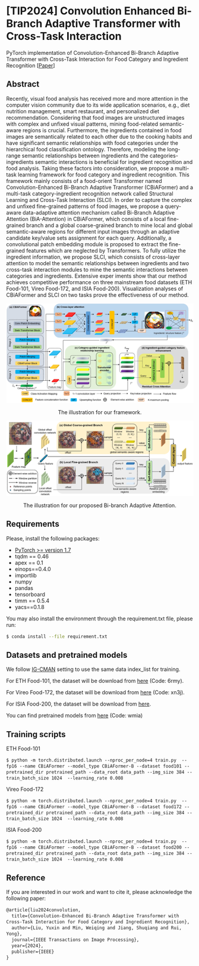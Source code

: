 # [TIP2024] Convolution Enhanced Bi-Branch Adaptive Transformer with Cross-Task Interaction
PyTorch implementation of Convolution-Enhanced Bi-Branch Adaptive Transformer with Cross-Task Interaction for Food  Category and Ingredient Recognition [[Paper](https://ieeexplore.ieee.org/document/10471331)]

## Abstract
Recently, visual food analysis has received more and more attention in the computer vision community due to its wide application scenarios, e.g., diet nutrition management, smart restaurant, and personalized diet recommendation. Considering that food images are unstructured images with complex and unfixed visual patterns, mining food-related semantic-aware regions is crucial. Furthermore, the ingredients contained in food images are semantically related to each other due to the cooking habits and have significant semantic relationships with food categories under the hierarchical food classification ontology. Therefore, modeling the long-range semantic relationships between ingredients and the categories-ingredients semantic interactions is beneficial for ingredient recognition and food analysis. Taking these factors into consideration, we propose a multi-task learning framework for food category and ingredient recognition. This framework mainly consists of a food-orient Transformer named Convolution-Enhanced Bi-Branch Adaptive Transformer (CBiAFormer) and a multi-task category-ingredient recognition network called Structural Learning and Cross-Task Interaction (SLCI). In order to capture the complex and unfixed fine-grained patterns of food images, we propose a query-aware data-adaptive attention mechanism called Bi-Branch Adaptive Attention (BiA-Attention) in CBiAFormer, which consists of a local fine-grained branch and a global coarse-grained branch to mine local and global semantic-aware regions for different input images through an adaptive candidate key/value sets assignment for each query. Additionally, a convolutional patch embedding module is proposed to extract the fine-grained features which are neglected by Transformers. To fully utilize the ingredient information, we propose SLCI, which consists of cross-layer attention to model the semantic relationships between ingredients and two cross-task interaction modules to mine the semantic interactions between categories and ingredients. Extensive exper
iments show that our method achieves competitive performance on three mainstream food datasets (ETH Food-101, Vireo Food-172, and ISIA Food-200). Visualization analyses of CBiAFormer and SLCI on two tasks prove the effectiveness of our method.

![framework](Figures/figure1.png)
<p align="center">The illustration for our framework.</p>

![BiA-Attention](Figures/figure2.png)
<p align="center">The illustration for our proposed Bi-branch Adaptive Attention.</p>

## Requirements
Please, install the following packages:
- [PyTorch >= version 1.7](https://pytorch.org)
- tqdm == 0.46
- apex == 0.1
- einops==0.4.0
- importlib
- numpy
- pandas
- tensorboard
- timm == 0.5.4
- yacs==0.1.8

You may also install the environment through the requirement.txt file, please run:

```sh
$ conda install --file requirement.txt
```

## Datasets and pretrained models
We follow [IG-CMAN](https://github.com/minweiqing/Ingredient-Guided-Cascaded-Multi-Attention-Network-for-Food-Recognition) setting to use the same data index_list for training.  

For ETH Food-101, the dataset will be download from [here](https://pan.baidu.com/s/1Fk5ytbbm9qqGYpiy8qpXUg?_at_=1713270080767#list/path=%2F) (Code: 6rmy).

For Vireo Food-172, the dataset will be download from [here](https://pan.baidu.com/s/1CIiLzBZVSaPSUMyxpxTFTQ) (Code: xn3j).

For ISIA Food-200, the dataset will be download from [here](https://github.com/minweiqing/Ingredient-Guided-Cascaded-Multi-Attention-Network-for-Food-Recognition).

You can find pretrained models from [here](https://pan.baidu.com/s/1H6vs1k1N1t5PFPB-hWq7Pw) (Code: wmia)

## Training scripts
ETH Food-101
```
$ python -m torch.distributed.launch --nproc_per_node=4 train.py  --fp16 --name CBiAFormer --model_type CBiAFormer-B --dataset food101 --pretrained_dir pretrained_path --data_root data_path --img_size 384 --train_batch_size 1024  --learning_rate 0.008
```

Vireo Food-172
```
$ python -m torch.distributed.launch --nproc_per_node=4 train.py  --fp16 --name CBiAFormer --model_type CBiAFormer-B --dataset food172 --pretrained_dir pretrained_path --data_root data_path --img_size 384 --train_batch_size 1024  --learning_rate 0.008
```

ISIA Food-200
```
$ python -m torch.distributed.launch --nproc_per_node=4 train.py  --fp16 --name CBiAFormer --model_type CBiAFormer-B --dataset food200 --pretrained_dir pretrained_path --data_root data_path --img_size 384 --train_batch_size 1024  --learning_rate 0.008
```


## Reference
If you are interested in our work and want to cite it, please acknowledge the following paper:
```
@article{liu2024convolution,
  title={Convolution-Enhanced Bi-Branch Adaptive Transformer with Cross-Task Interaction for Food Category and Ingredient Recognition},
  author={Liu, Yuxin and Min, Weiqing and Jiang, Shuqiang and Rui, Yong},
  journal={IEEE Transactions on Image Processing},
  year={2024},
  publisher={IEEE}
}
```
